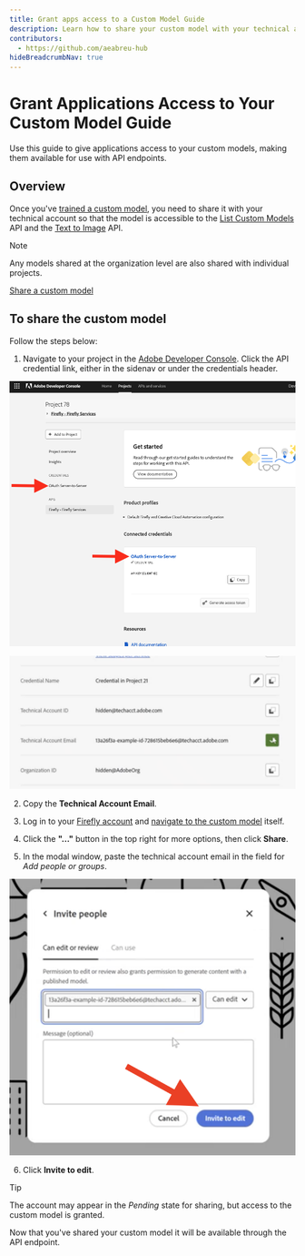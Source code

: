 ```yaml
---
title: Grant apps access to a Custom Model Guide
description: Learn how to share your custom model with your technical account's API key so they are available to use with the endpoint.
contributors:
  - https://github.com/aeabreu-hub
hideBreadcrumbNav: true
---
```


# Grant Applications Access to Your Custom Model Guide

Use this guide to give applications access to your custom models,
making them available for use with API endpoints.

## Overview

Once you've [trained a custom model](../../concepts/custom-models), you need to share it with your technical account
so that the model is accessible to the [List Custom Models](../../api/list_custom_models/) API
and the [Text to Image](../../api/image_generation/V3_Async/) API.

<InlineAlert variant="info" slots="header, text" />

Note

Any models shared at the organization level are also shared with individual projects.

<Media slots="video"/>

[Share a custom model](https://youtu.be/_xxXrEWZ8cc)

## To share the custom model

Follow the steps below:

1. Navigate to your project in the [Adobe Developer Console](https://developer.adobe.com/console/home). Click the API credential link, either in the sidenav or under the credentials header.

![Project credentials screenshot](./images/APICred.png)

<TextBlock slots="image, text" imgWidth="30%" position="center" />

![Technical Account Email](./images/techAccountEmail.png)

2. Copy the **Technical Account Email**.

3. Log in to your [Firefly account](https://firefly.adobe.com/) and [navigate to the custom model](https://firefly.adobe.com/custom-models) itself.
4. Click the **"..."** button in the top right for more options, then click **Share**.
5. In the modal window, paste the technical account email in the field for *Add people or groups*.

<TextBlock slots="image, text" imgWidth="30%" position="center" />

![Invite to edit screenshot](./images/inviteToEditbutton.png)

6. Click **Invite to edit**.

<InlineAlert variant="help" slots="header, text" />

Tip

The account may appear in the *Pending* state for sharing, but access
to the custom model is granted.

Now that you've shared your custom model it will be available through the API endpoint.
